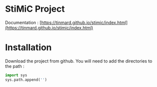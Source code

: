 # StiMiC Project 

Documentation : [https://tinmard.github.io/stimic/index.html](https://tinmard.github.io/stimic/index.html)

# Installation

Download the project from github. You will need to add the directories to the path : 

```python
import sys
sys.path.append('')
```
